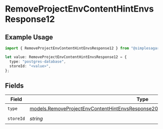 # RemoveProjectEnvContentHintEnvsResponse12

## Example Usage

```typescript
import { RemoveProjectEnvContentHintEnvsResponse12 } from "@simplesagar/vercel/models/removeprojectenvop.js";

let value: RemoveProjectEnvContentHintEnvsResponse12 = {
  type: "postgres-database",
  storeId: "<value>",
};
```

## Fields

| Field                                                                                                                                                                            | Type                                                                                                                                                                             | Required                                                                                                                                                                         | Description                                                                                                                                                                      |
| -------------------------------------------------------------------------------------------------------------------------------------------------------------------------------- | -------------------------------------------------------------------------------------------------------------------------------------------------------------------------------- | -------------------------------------------------------------------------------------------------------------------------------------------------------------------------------- | -------------------------------------------------------------------------------------------------------------------------------------------------------------------------------- |
| `type`                                                                                                                                                                           | [models.RemoveProjectEnvContentHintEnvsResponse200ApplicationJSONResponseBody312Type](../models/removeprojectenvcontenthintenvsresponse200applicationjsonresponsebody312type.md) | :heavy_check_mark:                                                                                                                                                               | N/A                                                                                                                                                                              |
| `storeId`                                                                                                                                                                        | *string*                                                                                                                                                                         | :heavy_check_mark:                                                                                                                                                               | N/A                                                                                                                                                                              |